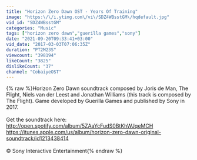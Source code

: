 ```yaml
---
title: "Horizon Zero Dawn OST - Years Of Training"
image: "https:\/\/i.ytimg.com\/vi\/SDZ4WBsstGM\/hqdefault.jpg"
vid_id: "SDZ4WBsstGM"
categories: "Music"
tags: ["horizon zero dawn","guerilla games","sony"]
date: "2021-09-20T09:33:41+03:00"
vid_date: "2017-03-03T07:06:35Z"
duration: "PT2M23S"
viewcount: "398194"
likeCount: "3825"
dislikeCount: "37"
channel: "CobaiyeOST"
---
```

{% raw %}Horizon Zero Dawn soundtrack composed by Joris de Man, The Flight, Niels van der Leest and Jonathan Williams (this track is composed by The Flight). Game developed by Guerilla Games and published by Sony in 2017.<br /><br />Get the soundtrack here:<br /><a rel="nofollow" target="blank" href="http://open.spotify.com/album/5ZAaYcFudS0BtKhWJqeMCH">http://open.spotify.com/album/5ZAaYcFudS0BtKhWJqeMCH</a><br /><a rel="nofollow" target="blank" href="https://itunes.apple.com/us/album/horizon-zero-dawn-original-soundtrack/id1213438414">https://itunes.apple.com/us/album/horizon-zero-dawn-original-soundtrack/id1213438414</a><br /><br />© Sony Interactive Entertainment{% endraw %}
